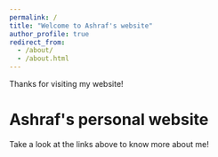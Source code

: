 ```yaml
---
permalink: /
title: "Welcome to Ashraf's website"
author_profile: true
redirect_from: 
  - /about/
  - /about.html
---
```


Thanks for visiting my website!

Ashraf's personal website
======
Take a look at the links above to know more about me!

